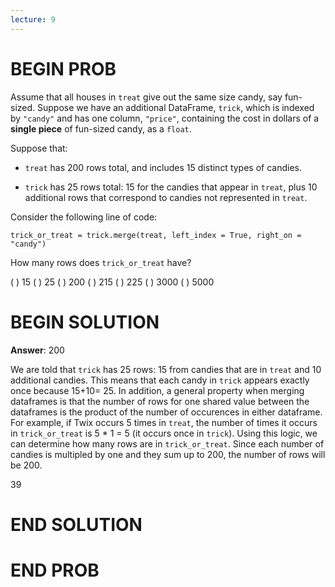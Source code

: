 ```yaml
---
lecture: 9
---
```


# BEGIN PROB

Assume that all houses in `treat` give out the same size candy, say
fun-sized. Suppose we have an additional DataFrame, `trick`, which is
indexed by `"candy"` and has one column, `"price"`, containing the cost
in dollars of a **single piece** of fun-sized candy, as a `float`.

Suppose that:

-   `treat` has 200 rows total, and includes 15 distinct types of
    candies.

-   `trick` has 25 rows total: 15 for the candies that appear in
    `treat`, plus 10 additional rows that correspond to candies not
    represented in `treat`.

Consider the following line of code:

    trick_or_treat = trick.merge(treat, left_index = True, right_on = "candy")

How many rows does `trick_or_treat` have?

( ) $15$
( ) $25$
( ) $200$
( ) $215$
( ) $225$
( ) $3000$
( ) $5000$

# BEGIN SOLUTION

**Answer**: 200

We are told that `trick` has 25 rows: 15 from candies that are in `treat` and 10 additional candies. 
This means that each candy in `trick` appears exactly once because 15+10= 25. In addition, a general
property when merging dataframes is that the number of rows for one shared value between the dataframes is 
the product of the number of occurences in either dataframe. For example, if Twix occurs 5 times
in `treat`, the number of times it occurs in `trick_or_treat` is 5 * 1 = 5 (it occurs once in `trick`). 
Using this logic, we can determine how many rows are in `trick_or_treat`. Since each number of candies is multipled by one and they sum up to 200, the number of rows will be 200. 

<average>39</average>

# END SOLUTION

# END PROB